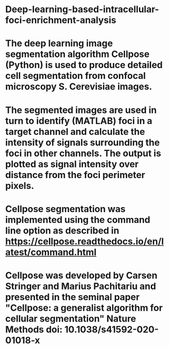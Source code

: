 # Deep-learning-based-intracellular-foci-enrichment-analysis
# The deep learning image segmentation algorithm Cellpose (Python) is used to produce detailed cell segmentation from confocal microscopy S. Cerevisiae images. 
# The segmented images are used in turn to identify (MATLAB) foci in a target channel and calculate the intensity of signals surrounding the foci in other channels. The output is plotted as signal intensity over distance from the foci perimeter pixels. 
# Cellpose segmentation was implemented using the command line option as described in https://cellpose.readthedocs.io/en/latest/command.html
# Cellpose was developed by Carsen Stringer and Marius Pachitariu and presented in the seminal paper "Cellpose: a generalist algorithm for cellular segmentation" Nature Methods doi: 10.1038/s41592-020-01018-x
